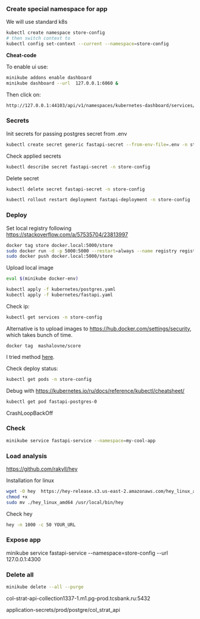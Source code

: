 ### Create special namespace for app

We will use standard k8s

```bash
kubectl create namespace store-config
# then switch context to
kubectl config set-context --current --namespace=store-config
```

**Cheat-code**

To enable ui use:

```bash
minikube addons enable dashboard
minikube dashboard --url  127.0.0.1:6060 &
```
Then click on:
```bash
http://127.0.0.1:44103/api/v1/namespaces/kubernetes-dashboard/services/http:kubernetes-dashboard:/proxy/
```

### Secrets

Init secrets for passing postgres secret from .env

```bash
kubectl create secret generic fastapi-secret --from-env-file=.env -n store-config
```

Check applied secrets
```bash
kubectl describe secret fastapi-secret -n store-config
```

Delete secret

```bash
kubectl delete secret fastapi-secret -n store-config
```
```bash
kubectl rollout restart deployment fastapi-deployment -n store-config
```
### Deploy

Set local registry following https://stackoverflow.com/a/57535704/23813997 
```bash
docker tag store docker.local:5000/store
sudo docker run -d -p 5000:5000 --restart=always --name registry registry:2
sudo docker push docker.local:5000/store
```

Upload local image 


```bash
eval $(minikube docker-env) 
```


```bash
kubectl apply -f kubernetes/postgres.yaml
kubectl apply -f kubernetes/fastapi.yaml
```
Check ip:
```bash
kubectl get services -n store-config
```

Alternative is to upload images to 
https://hub.docker.com/settings/security, which takes bunch of time.

```
docker tag  mashalovne/score

```
I tried method [here](https://hub.docker.com/u/mashalovne).

Check deploy status:

```bash
kubectl get pods -n store-config
```

Debug with https://kubernetes.io/ru/docs/reference/kubectl/cheatsheet/

```bash
kubectl get pod fastapi-postgres-0 
```


CrashLoopBackOff

### Check

```bash
minikube service fastapi-service --namespace=my-cool-app
```

### Load analysis

https://github.com/rakyll/hey

Installation for linux

```bash
wget -O hey  https://hey-release.s3.us-east-2.amazonaws.com/hey_linux_amd64
chmod +x
sudo mv ./hey_linux_amd64 /usr/local/bin/hey
```
Check hey

```bash
hey -n 1000 -c 50 YOUR_URL
```

### Expose app

minikube service fastapi-service --namespace=store-config --url 127.0.0.1:4300


### Delete all

```bash
minikube delete --all --purge
```

col-strat-api-collection1337-1.m1.pg-prod.tcsbank.ru:5432

application-secrets/prod/postgre/col_strat_api